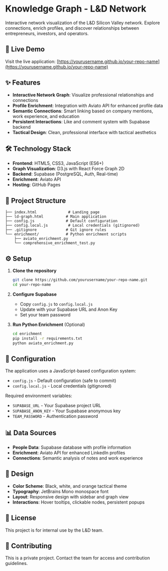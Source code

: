 # Knowledge Graph - L&D Network

Interactive network visualization of the L&D Silicon Valley network. Explore connections, enrich profiles, and discover relationships between entrepreneurs, investors, and operators.

## 🚀 Live Demo

Visit the live application: [https://yourusername.github.io/your-repo-name](https://yourusername.github.io/your-repo-name)

## ✨ Features

- **Interactive Network Graph**: Visualize professional relationships and connections
- **Profile Enrichment**: Integration with Aviato API for enhanced profile data
- **Semantic Connections**: Smart linking based on company mentions, work experience, and education
- **Persistent Interactions**: Like and comment system with Supabase backend
- **Tactical Design**: Clean, professional interface with tactical aesthetics

## 🛠️ Technology Stack

- **Frontend**: HTML5, CSS3, JavaScript (ES6+)
- **Graph Visualization**: D3.js with React Force Graph 2D
- **Backend**: Supabase (PostgreSQL, Auth, Real-time)
- **Enrichment**: Aviato API
- **Hosting**: GitHub Pages

## 📁 Project Structure

```
├── index.html              # Landing page
├── ld-graph.html          # Main application
├── config.js              # Default configuration
├── config.local.js         # Local credentials (gitignored)
├── .gitignore             # Git ignore rules
└── enrichment/            # Python enrichment scripts
    ├── aviato_enrichment.py
    └── comprehensive_enrichment_test.py
```

## ⚙️ Setup

1. **Clone the repository**
   ```bash
   git clone https://github.com/yourusername/your-repo-name.git
   cd your-repo-name
   ```

2. **Configure Supabase**
   - Copy `config.js` to `config.local.js`
   - Update with your Supabase URL and Anon Key
   - Set your team password

3. **Run Python Enrichment** (Optional)
   ```bash
   cd enrichment
   pip install -r requirements.txt
   python aviato_enrichment.py
   ```

## 🔧 Configuration

The application uses a JavaScript-based configuration system:

- `config.js` - Default configuration (safe to commit)
- `config.local.js` - Local credentials (gitignored)

Required environment variables:
- `SUPABASE_URL` - Your Supabase project URL
- `SUPABASE_ANON_KEY` - Your Supabase anonymous key
- `TEAM_PASSWORD` - Authentication password

## 📊 Data Sources

- **People Data**: Supabase database with profile information
- **Enrichment**: Aviato API for enhanced LinkedIn profiles
- **Connections**: Semantic analysis of notes and work experience

## 🎨 Design

- **Color Scheme**: Black, white, and orange tactical theme
- **Typography**: JetBrains Mono monospace font
- **Layout**: Responsive design with sidebar and graph view
- **Interactions**: Hover tooltips, clickable nodes, persistent popups

## 📝 License

This project is for internal use by the L&D team.

## 🤝 Contributing

This is a private project. Contact the team for access and contribution guidelines.
